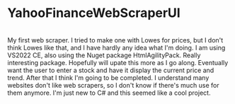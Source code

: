 # YahooFinanceWebScraperUI
<br />
My first web scraper. I tried to make one with Lowes for prices, but I don't think Lowes like that, and I have hardly any idea what I'm doing. I am using VS2022 CE, also using the Nuget package HtmlAgilityPack. Really interesting package. 
Hopefully will upate this more as I go along. Eventually want the user to enter a stock and have it display the current price and trend. After that I think I'm going to be completed. 
I understand many websites don't like web scrapers, so I don't know if there's much use for them anymore. I'm just new to C# and this seemed like a cool project.
